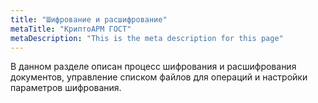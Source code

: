 ```yaml
---
title: "Шифрование и расшифрование"
metaTitle: "КриптоАРМ ГОСТ"
metaDescription: "This is the meta description for this page"
---
```


В данном разделе описан процесс шифрования и расшифрования документов, управление списком файлов для операций и настройки параметров шифрования.
